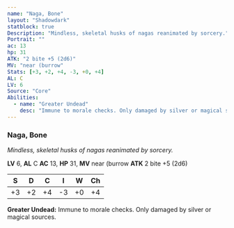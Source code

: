 ```yaml
---
name: "Naga, Bone"
layout: "Shadowdark"
statblock: true
Description: "Mindless, skeletal husks of nagas reanimated by sorcery."
Portrait: ""
ac: 13
hp: 31
ATK: "2 bite +5 (2d6)"
MV: "near (burrow"
Stats: [+3, +2, +4, -3, +0, +4]
AL: C
LV: 6
Source: "Core"
Abilities:
  - name: "Greater Undead"
    desc: "Immune to morale checks. Only damaged by silver or magical sources."
---
```


### Naga, Bone

_Mindless, skeletal husks of nagas reanimated by sorcery._

**LV** 6, **AL** C
**AC** 13, **HP** 31, **MV** near (burrow
**ATK** 2 bite +5 (2d6)

|  S  |  D  |  C  |  I  |  W  |  Ch  |
|:---:|:---:|:---:|:---:|:---:|:----:|
| +3 | +2 | +4 | -3 | +0 | +4 |

**Greater Undead:** Immune to morale checks. Only damaged by silver or magical sources.

